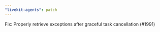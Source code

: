 ```yaml
---
"livekit-agents": patch
---
```


Fix: Properly retrieve exceptions after graceful task cancellation (#1991)
